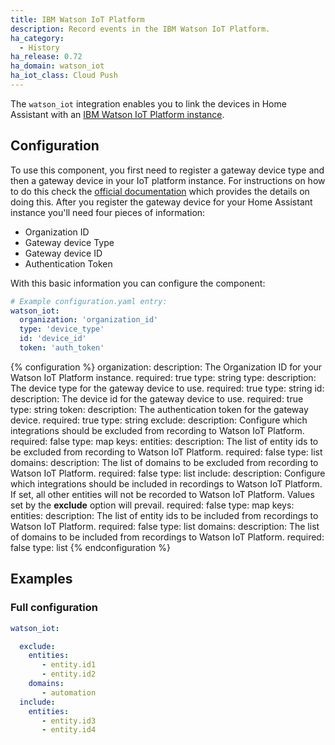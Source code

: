```yaml
---
title: IBM Watson IoT Platform
description: Record events in the IBM Watson IoT Platform.
ha_category:
  - History
ha_release: 0.72
ha_domain: watson_iot
ha_iot_class: Cloud Push
---
```


The `watson_iot` integration enables you to link the devices in Home Assistant
with an [IBM Watson IoT Platform instance](https://www.ibm.com/us-en/marketplace/internet-of-things-cloud).

## Configuration

To use this component, you first need to register a gateway device type and then
a gateway device in your IoT platform instance. For instructions on how to do
this check the [official documentation](https://cloud.ibm.com/docs/services/IoT?topic=iot-platform-getting-started#IoT_connectGateway)
which provides the details on doing this. After you register the gateway device
for your Home Assistant instance you'll need four pieces of information:

- Organization ID
- Gateway device Type
- Gateway device ID
- Authentication Token

With this basic information you can configure the component:

```yaml
# Example configuration.yaml entry:
watson_iot:
  organization: 'organization_id'
  type: 'device_type'
  id: 'device_id'
  token: 'auth_token'
```

{% configuration %}
organization:
  description: The Organization ID for your Watson IoT Platform instance.
  required: true
  type: string
type:
  description: The device type for the gateway device to use.
  required: true
  type: string
id:
  description: The device id for the gateway device to use.
  required: true
  type: string
token:
  description: The authentication token for the gateway device.
  required: true
  type: string
exclude:
  description: Configure which integrations should be excluded from recording to Watson IoT Platform.
  required: false
  type: map
  keys:
    entities:
      description: The list of entity ids to be excluded from recording to Watson IoT Platform.
      required: false
      type: list
    domains:
      description: The list of domains to be excluded from recording to Watson IoT Platform.
      required: false
      type: list
include:
  description: Configure which integrations should be included in recordings to Watson IoT Platform. If set, all other entities will not be recorded to Watson IoT Platform. Values set by the **exclude** option will prevail.
  required: false
  type: map
  keys:
    entities:
      description: The list of entity ids to be included from recordings to Watson IoT Platform.
      required: false
      type: list
    domains:
      description: The list of domains to be included from recordings to Watson IoT Platform.
      required: false
      type: list
{% endconfiguration %}

## Examples

### Full configuration

```yaml
watson_iot:

  exclude:
    entities:
       - entity.id1
       - entity.id2
    domains:
       - automation
  include:
    entities:
       - entity.id3
       - entity.id4
```
